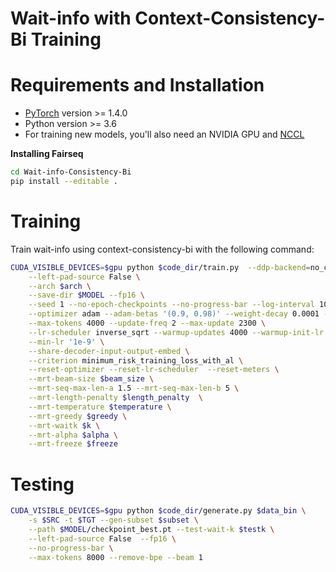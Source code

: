 
# Wait-info with Context-Consistency-Bi Training

# Requirements and Installation

* [PyTorch](http://pytorch.org/) version >= 1.4.0
* Python version >= 3.6
* For training new models, you'll also need an NVIDIA GPU and [NCCL](https://github.com/NVIDIA/nccl)

**Installing Fairseq**
```bash
cd Wait-info-Consistency-Bi
pip install --editable .
```

# Training
Train wait-info using context-consistency-bi with the following command:
```bash
CUDA_VISIBLE_DEVICES=$gpu python $code_dir/train.py  --ddp-backend=no_c10d $data_bin -s $SRC -t $TGT \
    --left-pad-source False \
    --arch $arch \
    --save-dir $MODEL --fp16 \
    --seed 1 --no-epoch-checkpoints --no-progress-bar --log-interval 10  \
    --optimizer adam --adam-betas '(0.9, 0.98)' --weight-decay 0.0001 --clip-norm 0.1 --dropout 0.3 \
    --max-tokens 4000 --update-freq 2 --max-update 2300 \
    --lr-scheduler inverse_sqrt --warmup-updates 4000 --warmup-init-lr '1e-07' --lr 5e-4 --min-lr '1e-9' \
    --min-lr '1e-9' \
    --share-decoder-input-output-embed \
    --criterion minimum_risk_training_loss_with_al \
    --reset-optimizer --reset-lr-scheduler  --reset-meters \
    --mrt-beam-size $beam_size \
    --mrt-seq-max-len-a 1.5 --mrt-seq-max-len-b 5 \
    --mrt-length-penalty $length_penalty  \
    --mrt-temperature $temperature \
    --mrt-greedy $greedy \
    --mrt-waitk $k \
    --mrt-alpha $alpha \
    --mrt-freeze $freeze 
```


# Testing
```bash
CUDA_VISIBLE_DEVICES=$gpu python $code_dir/generate.py $data_bin \
    -s $SRC -t $TGT --gen-subset $subset \
    --path $MODEL/checkpoint_best.pt --test-wait-k $testk \
    --left-pad-source False  --fp16 \
    --no-progress-bar \
    --max-tokens 8000 --remove-bpe --beam 1 
```
